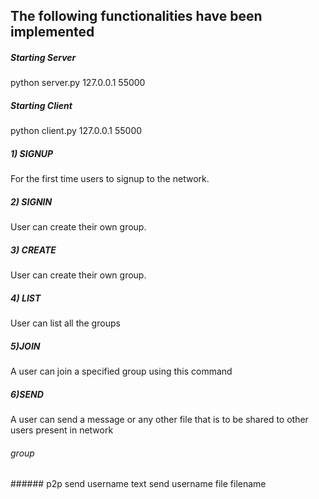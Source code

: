 ## The following functionalities have been implemented 

##### Starting Server
python server.py 127.0.0.1 55000    <IP  port>

##### Starting Client
python client.py 127.0.0.1 55000    <IP  server port>

##### 1) SIGNUP
For the first time users to signup to the network.
<signup  username  password>

##### 2) SIGNIN
 User can create their own group.
 <signin username password>

##### 3) CREATE
User can create their own group.
<create groupname>

##### 4) LIST
User can list all the groups
<list>

##### 5)JOIN
A user can join a specified group using this command 
<join groupname>

##### 6)SEND 
A user can send a message or any other file that is to be shared to other 
users present in network
###### group 
<send group groupname text>
<send group groupname file filename>
###### p2p
send username text
send username file filename
 

  
